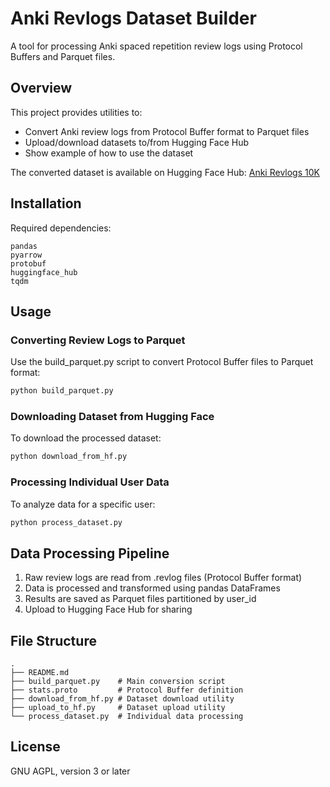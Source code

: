 # Anki Revlogs Dataset Builder

A tool for processing Anki spaced repetition review logs using Protocol Buffers and Parquet files.

## Overview

This project provides utilities to:
- Convert Anki review logs from Protocol Buffer format to Parquet files
- Upload/download datasets to/from Hugging Face Hub
- Show example of how to use the dataset

The converted dataset is available on Hugging Face Hub: [Anki Revlogs 10K](https://huggingface.co/datasets/open-spaced-repetition/anki-revlogs-10k)

## Installation

Required dependencies:
```
pandas
pyarrow
protobuf
huggingface_hub
tqdm
```

## Usage

### Converting Review Logs to Parquet

Use the build_parquet.py script to convert Protocol Buffer files to Parquet format:

```python
python build_parquet.py
```

### Downloading Dataset from Hugging Face

To download the processed dataset:

```python
python download_from_hf.py
```

### Processing Individual User Data

To analyze data for a specific user:

```python
python process_dataset.py
```

## Data Processing Pipeline

1. Raw review logs are read from .revlog files (Protocol Buffer format)
2. Data is processed and transformed using pandas DataFrames
3. Results are saved as Parquet files partitioned by user_id
4. Upload to Hugging Face Hub for sharing

## File Structure

```
.
├── README.md
├── build_parquet.py    # Main conversion script
├── stats.proto         # Protocol Buffer definition
├── download_from_hf.py # Dataset download utility
├── upload_to_hf.py     # Dataset upload utility
└── process_dataset.py  # Individual data processing
```

## License

GNU AGPL, version 3 or later
